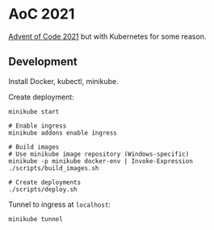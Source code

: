 # AoC 2021

[Advent of Code 2021](https://adventofcode.com/2021) but with Kubernetes for some reason.

## Development

Install Docker, kubectl, minikube.

Create deployment:
```
minikube start

# Enable ingress
minikube addons enable ingress

# Build images
# Use minikube image repository (Windows-specific)
minikube -p minikube docker-env | Invoke-Expression
./scripts/build_images.sh

# Create deployments
./scripts/deploy.sh
```

Tunnel to ingress at `localhost`:
```
minikube tunnel
```